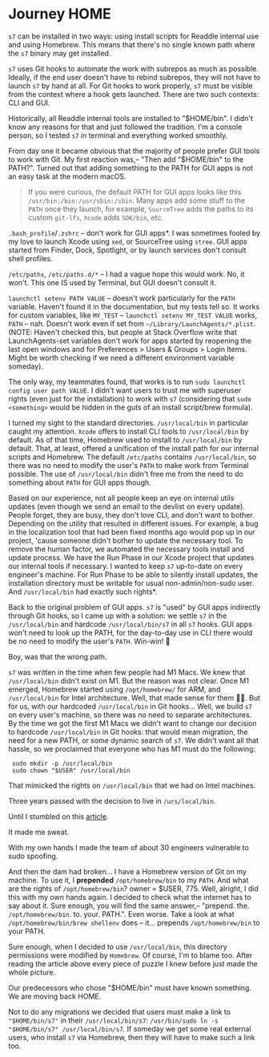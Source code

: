 # Journey HOME

`s7` can be installed in two ways: using install scripts for Readdle internal use and using Homebrew. This means that there's no single known path where the `s7` binary may get installed.

`s7` uses Git hooks to automate the work with subrepos as much as possible. Ideally, if the end user doesn't have to rebind subrepos, they will not have to launch `s7` by hand at all. For Git hooks to work properly, `s7` must be visible from the context where a hook gets launched. There are two such contexts: CLI and GUI.

Historically, all Readdle internal tools are installed to "$HOME/bin". I didn't know any reasons for that and just followed the tradition. I'm a console person, so I tested `s7` in terminal and everything worked smoothly.

From day one it became obvious that the majority of people prefer GUI tools to work with Git. My first reaction was,– "Then add "$HOME/bin" to the PATH?". Turned out that adding something to the PATH for GUI apps is not an easy task at the modern macOS.

> If you were curious, the default PATH for GUI apps looks like this `/usr/bin:/bin:/usr/sbin:/sbin`. Many apps add some stuff to the `PATH` once they launch, for example, `SourceTree` adds the paths to its custom `git-lfs`, `Xcode` adds `SDK/bin`, etc.

`.bash_profile`/`.zshrc` – don't work for GUI apps\*. I was sometimes fooled by my love to launch Xcode using `xed`, or SourceTree using `stree`. GUI apps started from Finder, Dock, Spotlight, or by launch services don't consult shell profiles.

`/etc/paths`, `/etc/paths.d/*` – I had a vague hope this would work. No, it won't. This one IS used by Terminal, but GUI doesn't consult it.

`launchctl setenv PATH VALUE` – doesn't work particularly for the `PATH` variable. Haven't found it in the documentation, but my tests tell so. It works for custom variables, like `MY_TEST` – `launchctl setenv MY_TEST VALUE` works, `PATH` – nah. Doesn't work even if set from `~/Library/LaunchAgents/*.plist`. (NOTE: Haven't checked this, but people at Stack Overflow write that LaunchAgents-set variables don't work for apps started by reopening the last open windows and for Preferences > Users & Groups > Login Items. Might be worth checking if we need a different environment variable someday).

The only way, my teammates found, that works is to run `sudo launchctl config user path VALUE`. I didn't want users to trust me with superuser rights (even just for the installation) to work with `s7` (considering that `sudo <something>` would be hidden in the guts of an install script/brew formula).

I turned my sight to the standard directories. `/usr/local/bin` in particular caught my attention. `Xcode` offers to install CLI tools to `/usr/local/bin` by default. As of that time, Homebrew used to install to `/usr/local/bin` by default. That, at least, offered a unification of the install path for our internal scripts and Homebrew. The default `/etc/paths` contains `/usr/local/bin`, so there was no need to modify the user's `PATH` to make work from Terminal possible. The use of `/usr/local/bin` didn't free me from the need to do something about `PATH` for GUI apps though.

Based on our experience, not all people keep an eye on internal utils updates (even though we send an email to the devlist on every update). People forget, they are busy, they don't love CLI, and don't want to bother. Depending on the utility that resulted in different issues. For example, a bug in the localization tool that had been fixed months ago would pop up in our project, 'cause someone didn't bother to update the necessary tool. To remove the human factor, we automated the necessary tools install and update process. We have the Run Phase in our Xcode project that updates our internal tools if necessary. I wanted to keep `s7` up-to-date on every engineer's machine. For Run Phase to be able to silently install updates, the installation directory must be writable for usual non-admin/non-sudo user. And `/usr/local/bin` had exactly such rights*.

Back to the original problem of GUI apps. `s7` is "used" by GUI apps indirectly through Git hooks, so I came up with a solution: we settle `s7` in the `/usr/local/bin` and hardcode `/usr/local/bin/s7` in all `s7` hooks. GUI apps won't need to look up the PATH, for the day-to-day use in CLI there would be no need to modify the user's `PATH`. Win-win! :tada: 

Boy, was that the wrong path.

`s7` was written in the time when few people had M1 Macs. We knew that `/usr/local/bin` didn't exist on M1. But the reason was not clear. Once M1 emerged, Homebrew started using `/opt/homebrew/` for ARM, and `/usr/local/bin` for Intel architecture. Well, that made sense for them 🤷‍♂️. But for us, with our hardcoded `/usr/local/bin` in Git hooks... Well, we build `s7` on every user's machine, so there was no need to separate architectures. By the time we got the first M1 Macs we didn't want to change our decision to hardcode `/usr/local/bin` in Git hooks: that would mean migration, the need for a new PATH, or some dynamic search of `s7`. We didn't want all that hassle, so we proclaimed that everyone who has M1 must do the following:

```
 sudo mkdir -p /usr/local/bin
 sudo chown "$USER" /usr/local/bin
```

That mimicked the rights on `/usr/local/bin` that we had on Intel machines. 

Three years passed with the decision to live in `/urs/local/bin`.

Until I stumbled on this [article](https://applehelpwriter.com/2018/03/21/how-homebrew-invites-users-to-get-pwned/).

It made me sweat.

With my own hands I made the team of about 30 engineers vulnerable to sudo spoofing.

And then the dam had broken... I have a Homebrew version of Git on my machine. To use it, I **prepended** `/opt/homebrew/bin` to my `PATH`. And what are the rights of `/opt/homebrew/bin`? owner = $USER, 775. Well, alright, I did this with my own hands again. I decided to check what the internet has to say about it. Sure enough, you will find the same answer,– "prepend. the. `/opt/homebrew/bin`. to. your. PATH.". Even worse. Take a look at what `/opt/homebrew/bin/brew shellenv` does – it... prepends `/opt/homebrew/bin` to your PATH.

Sure enough, when I decided to use `/usr/local/bin`, this directory permissions were modified by `Homebrew`. Of course, I'm to blame too. After reading the article above every piece of puzzle I knew before just made the whole picture.

Our predecessors who chose "$HOME/bin" must have known something. We are moving back HOME.

Not to do any migrations we decided that users must make a link to `"$HOME/bin/s7"` in their `/usr/local/bin/s7`: `/usr/bin/sudo ln -s "$HOME/bin/s7" /usr/local/bin/s7`. If someday we get some real external users, who install `s7` via Homebrew, then they will have to make such a link too. 

